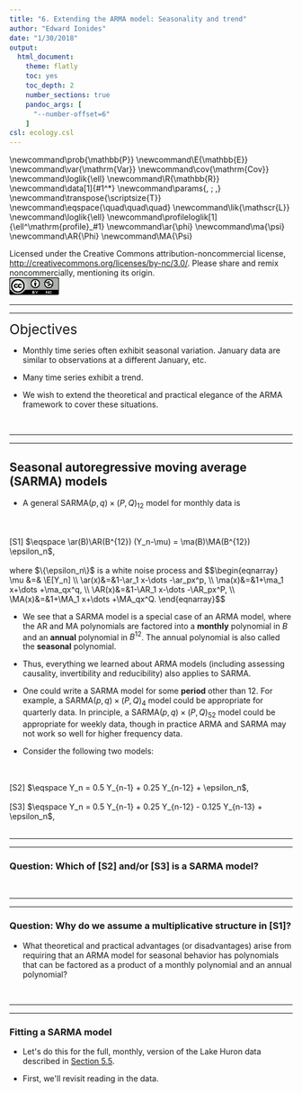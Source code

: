 ```yaml
---
title: "6. Extending the ARMA model: Seasonality and trend"
author: "Edward Ionides"
date: "1/30/2018"
output:
  html_document:
    theme: flatly
    toc: yes
    toc_depth: 2
    number_sections: true
    pandoc_args: [
      "--number-offset=6"
    ]
csl: ecology.csl
---
```



\newcommand\prob{\mathbb{P}}
\newcommand\E{\mathbb{E}}
\newcommand\var{\mathrm{Var}}
\newcommand\cov{\mathrm{Cov}}
\newcommand\loglik{\ell}
\newcommand\R{\mathbb{R}}
\newcommand\data[1]{#1^*}
\newcommand\params{\, ; \,}
\newcommand\transpose{\scriptsize{T}}
\newcommand\eqspace{\quad\quad\quad}
\newcommand\lik{\mathscr{L}}
\newcommand\loglik{\ell}
\newcommand\profileloglik[1]{\ell^\mathrm{profile}_#1}
\newcommand\ar{\phi}
\newcommand\ma{\psi}
\newcommand\AR{\Phi}
\newcommand\MA{\Psi}

Licensed under the Creative Commons attribution-noncommercial license, http://creativecommons.org/licenses/by-nc/3.0/.
Please share and remix noncommercially, mentioning its origin.  
![CC-BY_NC](cc-by-nc.png)




-------------------

------------------

<big><big><big>Objectives</big></big></big>

* Monthly time series often exhibit seasonal variation. January data are similar to observations at a different January, etc.

* Many time series exhibit a trend.

* We wish to extend the theoretical and practical elegance of the ARMA framework to cover these situations.

<br>

----------------------

---------------

## Seasonal autoregressive moving average (SARMA) models

* A general SARMA$(p,q)\times(P,Q)_{12}$ model for monthly data is
<br>
<br>
[S1] $\eqspace \ar(B)\AR(B^{12}) (Y_n-\mu) = \ma(B)\MA(B^{12}) \epsilon_n$,
<br>
<br>
where $\{\epsilon_n\}$ is a white noise process and
$$\begin{eqnarray}
\mu &=& \E[Y_n]
\\
\ar(x)&=&1-\ar_1 x-\dots -\ar_px^p,
\\ 
\ma(x)&=&1+\ma_1 x+\dots +\ma_qx^q, 
\\
\AR(x)&=&1-\AR_1 x-\dots -\AR_px^P,
\\ 
\MA(x)&=&1+\MA_1 x+\dots +\MA_qx^Q.
\end{eqnarray}$$

* We see that a SARMA model is a special case of an ARMA model, where the AR and MA polynomials are factored into a **monthly** polynomial in $B$ and an **annual** polynomial in $B^{12}$. The annual polynomial is also called the **seasonal** polynomial.

* Thus, everything we learned about ARMA models (including assessing causality, invertibility and reducibility) also applies to SARMA. 

* One could write a SARMA model for some **period** other than 12. For example, a  SARMA$(p,q)\times(P,Q)_{4}$ model could be appropriate for quarterly data. In principle, a SARMA$(p,q)\times(P,Q)_{52}$ model could be appropriate for weekly data, though in practice ARMA and SARMA may not work so well for higher frequency data. 

* Consider the following two models:
<br>
<br>
[S2] $\eqspace Y_n = 0.5 Y_{n-1} + 0.25 Y_{n-12} + \epsilon_n$,
<br>
<br>
[S3] $\eqspace Y_n = 0.5 Y_{n-1} + 0.25 Y_{n-12} - 0.125 Y_{n-13} + \epsilon_n$,
<br>
<br>

---------

--------

### Question: Which of [S2] and/or [S3] is a SARMA model? 

<br>

--------

-------

### Question: Why do we assume a multiplicative structure in [S1]?

* What theoretical and practical advantages (or disadvantages) arise from requiring that an ARMA model for seasonal behavior has polynomials that can be factored as a product of a monthly polynomial and an annual polynomial?

<br>

----------

---------

### Fitting a SARMA model

* Let's do this for the full, monthly, version of the Lake Huron data described in [Section 5.5](http://ionides.github.io/531w18/05/notes05.html#implementing-likelihood-based-inference-for-arma-models-in-r).

* First, we'll revisit reading in the data.















